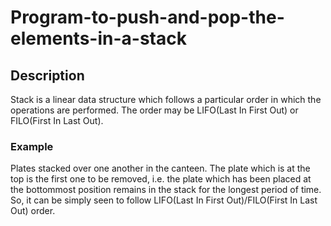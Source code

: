 # Program-to-push-and-pop-the-elements-in-a-stack
## Description
Stack is a linear data structure which follows a particular order in which the operations are performed. The order may be LIFO(Last In First Out) or FILO(First In Last Out).
### Example
Plates stacked over one another in the canteen. The plate which is at the top is the first one to be removed, i.e. the plate which has been placed at the bottommost position remains in the stack for the longest period of time. So, it can be simply seen to follow LIFO(Last In First Out)/FILO(First In Last Out) order.
